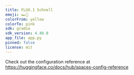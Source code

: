 ```yaml
---
title: FLUX.1 Schnell
emoji: 🏎️💨
colorFrom: yellow
colorTo: pink
sdk: gradio
sdk_version: 4.40.0
app_file: app.py
pinned: false
license: mit
---
```


Check out the configuration reference at https://huggingface.co/docs/hub/spaces-config-reference
